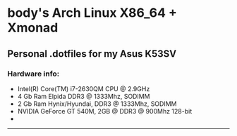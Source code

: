 # body's Arch Linux X86_64 + Xmonad

## Personal .dotfiles for my Asus K53SV


### Hardware info:

* Intel(R) Core(TM) i7-2630QM CPU @ 2.9GHz
* 4 Gb Ram Elpida DDR3 @ 1333Mhz, SODIMM  
* 2 Gb Ram Hynix/Hyundai, DDR3 @ 1333Mhz, SODIMM  
* NVIDIA GeForce GT 540M, 2GB @ DDR3 @ 900Mhz 128-bit
* 

_______________________________________________________________________________


